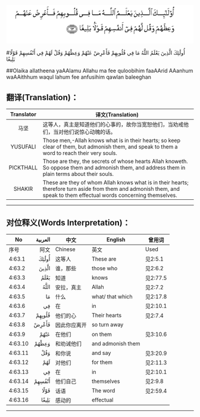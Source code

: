 ![004:063](images/004_063.gif)

#أُولَٰئِكَ الَّذِينَ يَعْلَمُ اللَّهُ مَا فِي قُلُوبِهِمْ فَأَعْرِضْ عَنْهُمْ وَعِظْهُمْ وَقُلْ لَهُمْ فِي أَنْفُسِهِمْ قَوْلًا بَلِيغًا 

##Olaika allatheena yaAAlamu Allahu ma fee quloobihim faaAArid AAanhum waAAithhum waqul lahum fee anfusihim qawlan baleeghan 

## 翻译(Translation)：

| Translator | 译文(Translation)                                            |
| :--------: | ------------------------------------------------------------ |
|    马坚    | 这等人，真主是知道他们的心事的，故你当宽恕他们，当劝戒他们，当对他们说惊心动魄的话。 |
|  YUSUFALI  | Those men,-Allah knows what is in their hearts; so keep clear of them, but admonish them, and speak to them a word to reach their very souls. |
| PICKTHALL  | Those are they, the secrets of whose hearts Allah knoweth. So oppose them and admonish them, and address them in plain terms about their souls. |
|   SHAKIR   | These are they of whom Allah knows what is in their hearts; therefore turn aside from them and admonish them, and speak to them effectual words concerning themselves. |

---

## 对位释义(Words Interpretation)：

| No   | العربية | 中文    | English | 曾用词 |
| ---- | ------: | ------- | ------- | ------ |
| 序号 |    阿文 | Chinese | 英文    | Used   |
| 4:63.1  | أُولَٰئِكَ  | 这等人       | These are         | 见2:5.1  |
| 4:63.2  | الَّذِينَ  | 谁，那些     | those who         | 见2:6.2  |
| 4:63.3  | يَعْلَمُ   | 知道         | knows             | 见2:77.5 |
| 4:63.4  | اللَّهُ   | 安拉，真主   | Allah             | 见2:7.2 |
| 4:63.5  | مَا     | 什么         | what/ that which  | 见2:17.8 |
| 4:63.6  | فِي     | 在           | in                | 见2:10.1 |
| 4:63.7  | قُلُوبِهِمْ | 他们的心     | Their hearts      | 见2:7.4  |
| 4:63.8  | فَأَعْرِضْ  | 因此你应离开 | so turn away      |          |
| 4:63.9  | عَنْهُمْ   | 在他们       | on them           | 见3:10.6 |
| 4:63.10 | وَعِظْهُمْ  | 和劝诫他们   | and admonish them |          |
| 4:63.11 | وَقُلْ    | 和你说       | and say           | 见3:20.9 |
| 4:63.12 | لَهُمْ    | 对他们       | for them          | 见2:11.3 |
| 4:63.13 | فِي     | 在           | in                | 见2:10.1 |
| 4:63.14 | أَنْفُسِهِمْ | 他们自己     | themselves        | 见2:9.8  |
| 4:63.15 | قَوْلًا   | 话语         | The word          | 见2:59.4 |
| 4:63.16 | بَلِيغًا  | 感动的       | effectual         |          |

---
